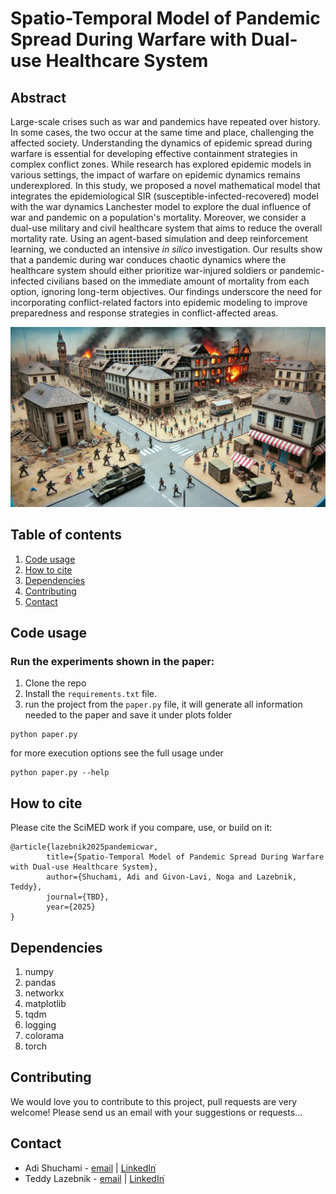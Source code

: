 # Spatio-Temporal Model of Pandemic Spread During Warfare with Dual-use Healthcare System

## Abstract
Large-scale crises such as war and pandemics have repeated over history. In some cases, the two occur at the same time and place, challenging the affected society. Understanding the dynamics of epidemic spread during warfare is essential for developing effective containment strategies in complex conflict zones. While research has explored epidemic models in various settings, the impact of warfare on epidemic dynamics remains underexplored. In this study, we proposed a novel mathematical model that integrates the epidemiological SIR (susceptible-infected-recovered) model with the war dynamics Lanchester model to explore the dual influence of war and pandemic on a population's mortality. Moreover, we consider a dual-use military and civil healthcare system that aims to reduce the overall mortality rate. Using an agent-based simulation and deep reinforcement learning, we conducted an intensive _in silico_ investigation. Our results show that a pandemic during war conduces chaotic dynamics where the healthcare system should either prioritize war-injured soldiers or pandemic-infected civilians based on the immediate amount of mortality from each option, ignoring long-term objectives. Our findings underscore the need for incorporating conflict-related factors into epidemic modeling to improve preparedness and response strategies in conflict-affected areas.

![fighting soldier](images/war_zone.jpg)


## Table of contents
1. [Code usage](#code_usage)
2. [How to cite](#how_to_cite)
3. [Dependencies](#dependencies)
4. [Contributing](#contributing)
5. [Contact](#contact)


<a name="code_usage"/>

## Code usage
### Run the experiments shown in the paper:
1. Clone the repo 
2. Install the `requirements.txt` file.
3. run the project from the `paper.py` file, it will generate all information needed to the paper and save it under plots folder

```
python paper.py
```

for more execution options see the full usage under
```
python paper.py --help
```

<a name="how_to_cite"/>

## How to cite
Please cite the SciMED work if you compare, use, or build on it:
```
@article{lazebnik2025pandemicwar,
        title={Spatio-Temporal Model of Pandemic Spread During Warfare with Dual-use Healthcare System},
        author={Shuchami, Adi and Givon-Lavi, Noga and Lazebnik, Teddy},
        journal={TBD},
        year={2025}
}
```

<a name="dependencies"/>

## Dependencies 
1. numpy 
2. pandas 
3. networkx 
4. matplotlib
5. tqdm
6. logging
7. colorama
8. torch

<a name="contributing"/>

## Contributing
We would love you to contribute to this project, pull requests are very welcome! Please send us an email with your suggestions or requests...

<a name="contact"/>

## Contact
* Adi Shuchami - [email](mailto:a.shuchami@gmail.com) | [LinkedInֿ](https://www.linkedin.com/in/adi-shuchami-1a93aa7a/)
* Teddy Lazebnik - [email](mailto:lazebnik.teddy@gmail.com) | [LinkedInֿ](https://www.linkedin.com/in/teddy-lazebnik/)

